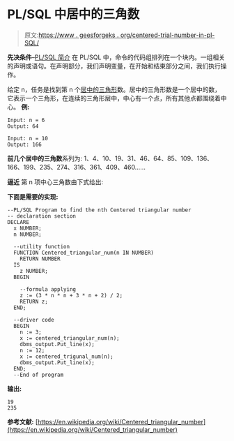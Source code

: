 # PL/SQL 中居中的三角数

> 原文:[https://www . geesforgeks . org/centered-trial-number-in-pl-SQL/](https://www.geeksforgeeks.org/centered-triangular-number-in-pl-sql/)

**先决条件**–[PL/SQL 简介](https://www.geeksforgeeks.org/plsql-introduction/)
在 PL/SQL 中，命令的代码组排列在一个块内。一组相关的声明或语句。在声明部分，我们声明变量，在开始和结束部分之间，我们执行操作。

给定 n，任务是找到第 n 个[居中的三角形](https://www.geeksforgeeks.org/centered-triangular-number/)数。居中的三角形数是一个居中的数，它表示一个三角形，在连续的三角形层中，中心有一个点，所有其他点都围绕着中心。
**例:**

```
Input: n = 6 
Output: 64

Input: n = 10
Output: 166

```

**前几个居中的三角数**系列为:
1、4、10、19、31、46、64、85、109、136、166、199、235、274、316、361、409、460……

**逼近**
第 n 项中心三角数由下式给出:

**下面是需要的实现:**

```
--PL/SQL Program to find the nth Centered triangular number 
-- declaration section 
DECLARE 
  x NUMBER; 
  n NUMBER; 

  --utility function 
  FUNCTION Centered_triangular_num(n IN NUMBER) 
    RETURN NUMBER 
  IS 
    z NUMBER; 
  BEGIN 

    --formula applying 
    z := (3 * n * n + 3 * n + 2) / 2; 
    RETURN z; 
  END; 

  --driver code 
  BEGIN 
    n := 3; 
    x := centered_triangular_num(n); 
    dbms_output.Put_line(x); 
    n := 12; 
    x := centered_trigunal_num(n); 
    dbms_output.Put_line(x); 
  END; 
  --End of program
```

**输出:**

```
19
235
```

**参考文献:**
[https://en.wikipedia.org/wiki/Centered_triangular_number](https://en.wikipedia.org/wiki/Centered_triangular_number)
